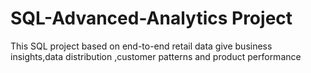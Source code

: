 # SQL-Advanced-Analytics Project

This SQL project based on end-to-end retail data give business insights,data distribution ,customer patterns and product performance
